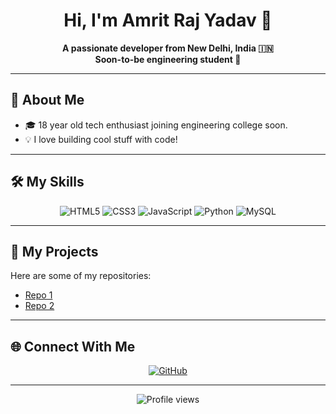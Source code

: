 <!-- Profile README for Amrit Raj Yadav -->

<h1 align="center">Hi, I'm Amrit Raj Yadav 👋</h1>
<p align="center">
  <b>A passionate developer from New Delhi, India 🇮🇳<br>
  Soon-to-be engineering student 🚀</b>
</p>

---

## 🚀 About Me

- 🎓 18 year old tech enthusiast joining engineering college soon.
- 💡 I love building cool stuff with code!

---

## 🛠️ My Skills

<p align="center">
  <img src="https://img.shields.io/badge/html5-%23E34F26.svg?style=for-the-badge&logo=html5&logoColor=white" alt="HTML5"/>
  <img src="https://img.shields.io/badge/css3-%231572B6.svg?style=for-the-badge&logo=css3&logoColor=white" alt="CSS3"/>
  <img src="https://img.shields.io/badge/javascript-%23F7DF1E.svg?style=for-the-badge&logo=javascript&logoColor=black" alt="JavaScript"/>
  <img src="https://img.shields.io/badge/python-%233776AB.svg?style=for-the-badge&logo=python&logoColor=white" alt="Python"/>
  <img src="https://img.shields.io/badge/mysql-%2300f.svg?style=for-the-badge&logo=mysql&logoColor=white" alt="MySQL"/>
</p>

---

## 📂 My Projects

Here are some of my repositories:

- [Repo 1](https://github.com/amrit-11022007?tab=repositories) <!-- Replace with actual repo link & description -->
- [Repo 2](https://github.com/amrit-11022007?tab=repositories) <!-- Replace with actual repo link & description -->

---

## 🌐 Connect With Me

<p align="center">
  <a href="https://github.com/amrit-11022007">
    <img src="https://img.shields.io/badge/GitHub-amrit--11022007-181717?style=for-the-badge&logo=github" alt="GitHub"/>
  </a>
</p>

---

<p align="center">
  <img src="https://komarev.com/ghpvc/?username=amrit-11022007&style=for-the-badge" alt="Profile views"/>
</p>
